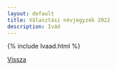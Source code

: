 ```yaml
---
layout: default
title: Választási névjegyzék 2022
description: Ivád
---
```


{% include Ivaad.html %}

[Vissza](./)